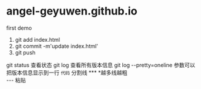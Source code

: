 # angel-geyuwen.github.io
first demo
1.  git add index.html
2.  git commit -m'update index.html'
3.  git push

git status    查看状态
git log       查看所有版本信息
git log --pretty=oneline    参数可以把版本信息显示到一行
`代码`
分割线     ***   *越多线越粗  
          ---
粘贴       
